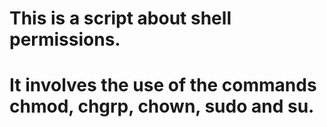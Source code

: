 # This is a script about shell permissions.
 # It involves the use of the commands chmod, chgrp, chown, sudo and su.
